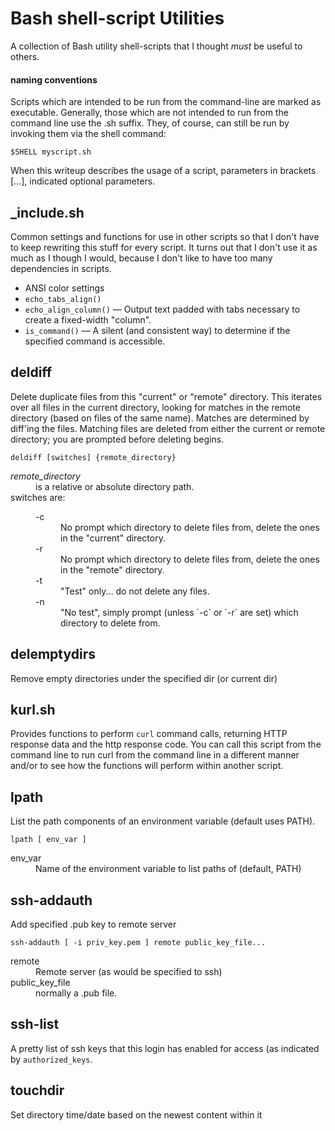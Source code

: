 # Bash shell-script Utilities

A collection of Bash utility shell-scripts that I thought _must_ be useful to others.

#### naming conventions
Scripts which are intended to be run from the command-line are marked as executable. Generally, those which are not intended to run from the command line use the .sh suffix. They, of course, can still be run by invoking them via the shell command:
```
$SHELL myscript.sh
```
When this writeup describes the usage of a script, parameters in brackets […],
indicated optional parameters.

## _include.sh
Common settings and functions for use in other scripts so that I don't have to keep rewriting this stuff for every script. It turns out that I don't use it as much as I though I would, because I don't like to have too many dependencies in scripts.
- ANSI color settings
- `echo_tabs_align()`
- `echo_align_column()` — Output text padded with tabs necessary to create a fixed-width "column".
- `is_command()` — A silent (and consistent way) to determine if the specified command is accessible.

## deldiff
Delete duplicate files from this "current" or "remote" directory. This
iterates over all files in the current directory, looking for matches in the
remote directory (based on files of the same name). Matches are determined
by diff'ing the files. Matching files are deleted from either the current
or remote directory; you are prompted before deleting begins.
```
deldiff [switches] {remote_directory}
```
<dl>
   <dt><em>remote_directory</em><dd>is a relative or absolute directory path.
   <dt>switches are:
   <dd><dl>
 	<dt>-c<dd>No prompt which directory to delete files from, delete the ones in the "current" directory.
  	<dt>-r<dd>No prompt which directory to delete files from, delete the ones in the "remote" directory.
	<dt>-t<dd>"Test" only... do not delete any files.
	<dt>-n<dd>"No test", simply prompt (unless `-c` or `-r` are set) which directory to delete from.
</dl></dl>

## delemptydirs
Remove empty directories under the specified dir (or current dir)

## kurl.sh
Provides functions to perform `curl` command calls, returning HTTP response
data and the http response code. You can call this script from the command line to run curl from the command line in a different manner and/or to see how the functions will perform within another script.

## lpath
List the path components of an environment variable (default uses PATH).
```
lpath [ env_var ]
```
<dl>
	<dt>env_var<dd>Name of the environment variable to list paths of (default, PATH)
</dl>

## ssh-addauth
Add specified .pub key to remote server
```
ssh-addauth [ -i priv_key.pem ] remote public_key_file...
```
<dl>
	<dt>remote<dd>Remote server (as would be specified to ssh)
	<dt>public_key_file<dd>normally a .pub file.
</dl>

## ssh-list
A pretty list of ssh keys that this login has enabled for access (as indicated by `authorized_keys`.

## touchdir
Set directory time/date based on the newest content within it
